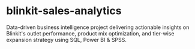 # blinkit-sales-analytics
Data-driven business intelligence project delivering actionable insights on Blinkit's outlet performance, product mix optimization, and tier-wise expansion strategy using SQL, Power BI &amp; SPSS.
